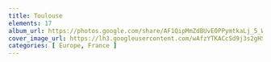 ```yaml
---
title: Toulouse
elements: 17
album_url: https://photos.google.com/share/AF1QipMmZdBUvE0PPymtkaLj_5_WGqejWXYWnpwImPBoW2pN5FX9Qp8lGLOblhvWiuOBOQ?key=MmFmZzdPRW1CZHRkLU1ZU21Yd3hfV19zYWN0Yk1n
cover_image_url: https://lh3.googleusercontent.com/wAfzYTKACcSd9j3s2gHSZGLdQbvF8dPZPu3n8Ln2K8pbIYxAHkwi-m8DkzijqMUPoNMhZhZ2fYu9N73iKQyRbrYItEtWPRmEDTOHISf5y7CJqz1FZWCqstR5aMZawIZ1XpnR76X9HKcYAy1UElSSALvgT6rO5rqKRo68yqzrnEOz7czyGEjQ5S9U1tiRWYDbk3Ho1m6nISSmSRg8mSTMKp9dFbKjGHxI3fks0VaHKWFtCeCiYzFhC_KQuwaPxZ3pmNiNmLzRbmQNZJLLxS5FPwGosuUwG9HBuD-IdDo0aARp8q5jsWxF-jrIbGCN-OpJ8jbx5ccyYeY38rKys7H5mS_2bYgKKc5f6TCGVUCgxP1yKEr5TjB29LfkUvDSU2_cBBl4E2CO82F82w5dJN0JeXvaa3OHPvjT9z3zUtThuw8PRds7XlRmLHVvr4BCC8Jai2mfuIXHc7BsMSI5kxhWJhGhieCh4iTlCFtYsXPx_SwyW0iPraivpljWA4cugXXifcw8Xep_VaQc8cjI-0hrSpK44gFdbLd468UJlBHuqTqsNEtA7V9tg1HO1CLd0S4F7GkozZHdJumD6pQ0cdoK4iMR10PyDRyTZLRZOFdReuh7QkBGR0O84Klqh4kDMsv19pQ4kJ-ThmhuzLz_WhVNLMyEPPKffWz6SP-oTMA7nbQWu6xVtOy0HR8Q9lTGBqTDzGQMHrsDmfvv2yfhP6WNsMdmhUsPsFcloBnRCIe1f9PHIUuIt-Y4XYrlEG7qMws=s220-p-k-no?authuser=0
categories: [ Europe, France ]
---
```

